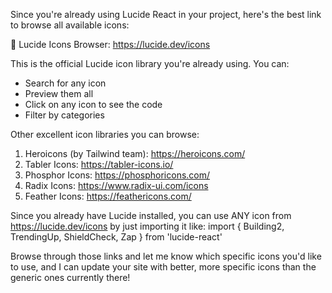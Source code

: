   Since you're already using Lucide React in your project, here's the best link to browse all available icons:

  🔗 Lucide Icons Browser: https://lucide.dev/icons

  This is the official Lucide icon library you're already using. You can:
  - Search for any icon
  - Preview them all
  - Click on any icon to see the code
  - Filter by categories

  Other excellent icon libraries you can browse:

  1. Heroicons (by Tailwind team): https://heroicons.com/
  2. Tabler Icons: https://tabler-icons.io/
  3. Phosphor Icons: https://phosphoricons.com/
  4. Radix Icons: https://www.radix-ui.com/icons
  5. Feather Icons: https://feathericons.com/

  Since you already have Lucide installed, you can use ANY icon from https://lucide.dev/icons by just importing it like:
  import { Building2, TrendingUp, ShieldCheck, Zap } from 'lucide-react'

  Browse through those links and let me know which specific icons you'd like to use, and I can update your site with
  better, more specific icons than the generic ones currently there!
